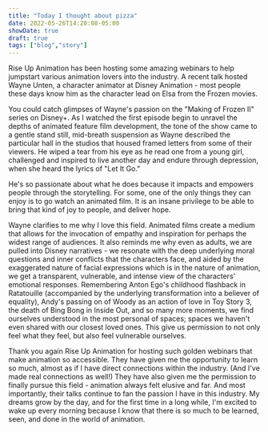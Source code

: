 ```yaml
---
title: "Today I thought about pizza"
date: 2022-05-26T14:20:08-05:00
showDate: true
draft: true
tags: ["blog","story"]
---
```


Rise Up Animation has been hosting some amazing webinars to help jumpstart various animation lovers into the industry. A recent talk hosted Wayne Unten, a character animator at Disney Animation - most people these days know him as the character lead on Elsa from the Frozen movies. 

You could catch glimpses of Wayne's passion on the "Making of Frozen II" series on Disney+. As I watched the first episode begin to unravel the depths of animated feature film development, the tone of the show came to a gentle stand still, mid-breath suspension as Wayne described the particular hall in the studios that housed framed letters from some of their viewers. He wiped a tear from his eye as he read one from a young girl, challenged and inspired to live another day and endure through depression, when she heard the lyrics of "Let It Go."

He's so passionate about what he does because it impacts and empowers people through the storytelling. For some, one of the only things they can enjoy is to go watch an animated film. It is an insane privilege to be able to bring that kind of joy to people, and deliver hope. 

Wayne clarifies to me why I love this field. Animated films create a medium that allows for the invocation of empathy and inspiration for perhaps the widest range of audiences. It also reminds me why even as adults, we are pulled into Disney narratives - we resonate with the deep underlying moral questions and inner conflicts that the characters face, and aided by the exaggerated nature of facial expressions which is in the nature of animation, we get a transparent, vulnerable, and intense view of the characters' emotional responses. Remembering Anton Ego's childhood flashback in Ratatouille (accompanied by the underlying transformation into a believer of equality), Andy's passing on of Woody as an action of love in Toy Story 3, the death of Bing Bong in Inside Out, and so many more moments, we find ourselves understood in the most personal of spaces; spaces we haven't even shared with our closest loved ones. This give us permission to not only feel what they feel, but also feel vulnerable ourselves.

Thank you again Rise Up Animation for hosting such golden webinars that make animation so accessible. They have given me the opportunity to learn so much, almost as if I have direct connections within the industry. (And I've made real connections as well!) They have also given me the permission to finally pursue this field - animation always felt elusive and far. And most importantly, their talks continue to fan the passion I have in this industry. My dreams grow by the day, and for the first time in a long while, I'm excited to wake up every morning because I know that there is so much to be learned, seen, and done in the world of animation.
